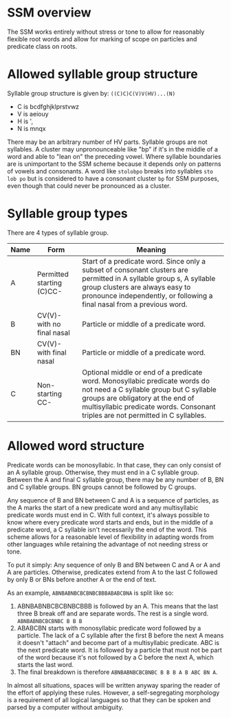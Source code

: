 # SSM overview
The SSM works entirely without stress or tone to allow for reasonably flexible root words and allow for marking of scope on particles and predicate class on roots.
# Allowed syllable group structure
Syllable group structure is given by:
`((C)C)C(V)V(HV)...(N)`
* C is bcdfghjklprstvwz
* V is aeiouy
* H is ',
* N is mnqx

There may be an arbitrary number of HV parts. Syllable groups are not syllables. A cluster may unpronounceable like "bp" if it's in the middle of a word and able to "lean on" the preceding vowel. Where syllable boundaries are is unimportant to the SSM scheme because it depends only on patterns of vowels and consonants. A word like `stolobpo` breaks into syllables `sto lob po` but is considered to have a consonant cluster `bp` for SSM purposes, even though that could never be pronounced as a cluster.
# Syllable group types
There are 4 types of syllable group.

| Name | Form                       | Meaning                                                                                                                                                                                                                           |
| ---- | -------------------------- | --------------------------------------------------------------------------------------------------------------------------------------------------------------------------------------------------------------------------------- |
| A    | Permitted starting (C)CC-  | Start of a predicate word. Since only a subset of consonant clusters are permitted in A syllable group s, A syllable group clusters are always easy to pronounce independently, or following a final nasal from a previous word.              |
| B    | CV(V)- with no final nasal | Particle or middle of a predicate word.                                                                                                                                                                                           |
| BN   | CV(V)- with final nasal    | Particle or middle of a predicate word.                                                                                                                                                                                           |
| C    | Non-starting CC-           | Optional middle or end of a predicate word. Monosyllabic predicate words do not need a C syllable group but C syllable groups are obligatory at the end of multisyllabic predicate words. Consonant triples are not permitted in C syllables. |
# Allowed word structure
Predicate words can be monosyllabic. In that case, they can only consist of an A syllable group. Otherwise, they must end in a C syllable group. Between the A and final C syllable group, there may be any number of B, BN and C syllable groups. BN groups cannot be followed by C groups.

Any sequence of B and BN between C and A is a sequence of particles, as the A marks the start of a new predicate word and any multisyllabic predicate words must end in C. With full context, it's always possible to know where every predicate word starts and ends, but in the middle of a predicate word, a C syllable isn't necessarily the end of the word. This scheme allows for a reasonable level of flexibility in adapting words from other languages while retaining the advantage of not needing stress or tone.

To put it simply: Any sequence of only B and BN between C and A or A and A are particles. Otherwise, predicates extend from A to the last C followed by only B or BNs before another A or the end of text.

As an example, `ABNBABNBCBCBNBCBBBABABCBNA` is split like so:
1. ABNBABNBCBCBNBCBBB is followed by an A. This means that the last three B break off and are separate words. The rest is a single word. `ABNBABNBCBCBNBC B B B`
2. ABABCBN starts with monosyllabic predicate word followed by a particle. The lack of a C syllable after the first B before the next A means it doesn't "attach" and become part of a multisyllabic predicate. ABC is the next predicate word. It is followed by a particle that must not be part of the word because it's not followed by a C before the next A, which starts the last word.
3. The final breakdown is therefore `ABNBABNBCBCBNBC B B B A B ABC BN A`.

In almost all situations, spaces will be written anyway sparing the reader of the effort of applying these rules. However, a self-segregating morphology is a requirement of all logical languages so that they can be spoken and parsed by a computer without ambiguity.